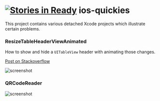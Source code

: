 [![Stories in Ready](https://badge.waffle.io/besi/ios-quickies.png?label=ready&title=Ready)](https://waffle.io/besi/ios-quickies)
ios-quickies
============

This project contains various detached Xcode projects which illustrate certain problems.



### ResizeTableHeaderViewAnimated

How to show and hide a `UITableView` header with animating those changes.

[Post on Stackoverflow](http://stackoverflow.com/a/15416193/784318)

![screenshot](https://raw.github.com/besi/ios-quickies/master/ResizeTableHeaderViewAnimated/screenshot.png)


### QRCodeReader

![screenshot](https://raw.github.com/besi/ios-quickies/master/QRCodeReader/screenshot.png)
